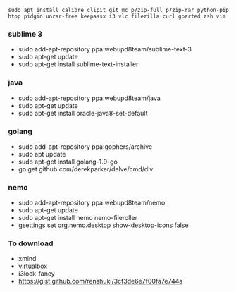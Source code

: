 ```
sudo apt install calibre clipit git mc p7zip-full p7zip-rar python-pip htop pidgin unrar-free keepassx i3 vlc filezilla curl gparted zsh vim
```

### sublime 3
- sudo add-apt-repository ppa:webupd8team/sublime-text-3
- sudo apt-get update
- sudo apt-get install sublime-text-installer

### java
- sudo add-apt-repository ppa:webupd8team/java
- sudo apt-get update
- sudo apt-get install oracle-java8-set-default

### golang
- sudo add-apt-repository ppa:gophers/archive
- sudo apt update
- sudo apt-get install golang-1.9-go
- go get github.com/derekparker/delve/cmd/dlv

### nemo
- sudo add-apt-repository ppa:webupd8team/nemo
- sudo apt-get update
- sudo apt-get install nemo nemo-fileroller
- gsettings set org.nemo.desktop show-desktop-icons false

### To download
- xmind
- virtualbox
- i3lock-fancy
- https://gist.github.com/renshuki/3cf3de6e7f00fa7e744a
